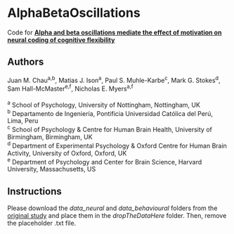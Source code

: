 # AlphaBetaOscillations

Code for [**Alpha and beta oscillations mediate the effect of motivation on neural coding of cognitive flexibility**](https://www.sciencedirect.com/science/article/pii/S0301051125001036?via%3Dihub)

## Authors

Juan M. Chau<sup>a,b</sup>, Matias J. Ison<sup>a</sup>, Paul S. Muhle-Karbe<sup>c</sup>, Mark G. Stokes<sup>d</sup>, Sam Hall-McMaster<sup>e,f</sup>, Nicholas E. Myers<sup>a,f</sup><br><br>
<sup>a</sup> School of Psychology, University of Nottingham, Nottingham, UK<br>
<sup>b</sup> Departamento de Ingeniería, Pontificia Universidad Católica del Perú, Lima, Peru<br>
<sup>c</sup> School of Psychology & Centre for Human Brain Health, University of Birmingham, Birmingham, UK<br>
<sup>d</sup> Department of Experimental Psychology & Oxford Centre for Human Brain Activity, University of Oxford, Oxford, UK<br>
<sup>e</sup> Department of Psychology and Center for Brain Science, Harvard University, Massachusetts, US<be>

## Instructions

Please download the *data_neural* and *data_behavioural* folders from the [original study](https://osf.io/kuzye/files/osfstorage) and place them in the *dropTheDataHere* folder. Then, remove the placeholder .txt file.
